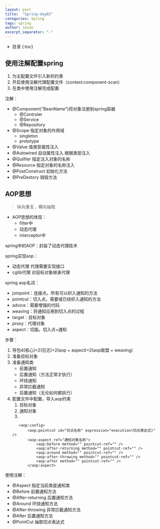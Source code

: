 ```yaml
---
layout: post
title:  "Spring-day02"
categories: Spring
tags: spring
author: Jason
excerpt_separator: "-"
---
```


* 目录
{:toc}

## 使用注解配置spring

1. 为主配置文件引入新的约束
2. 开启使用注解代理配置文件（context:component-scan）
3. 在类中使用注解完成配置

注解：
- @Component("BeanName")将对象注册到spring容器
  - @Controler
  - @Service
  - @Repository
- @Scope 指定对象的作用域
  - singleton
  - prototype
- @Value 值类型属性注入
- @Autowired 自动属性注入.根据类型注入
- @Qulifier 指定注入对象的名称
- @Resource 指定对象的名称注入
- @PostConstruct 初始化方法
- @PreDestory 销毁方法

## AOP思想

> 纵向重复，横向抽取

- AOP思想的体现：
    - filter中
    - 动态代理
    - interceptor中
    
spring中的AOP：封装了动态代理技术

spring实现aop：
- 动态代理 代理需要实现接口
- cglib代理 对目标对象继承代理

spring aop名词：
- joinpoint：连接点。所有可以织入通知的方法
- pointcut：切入点。需要或已经织入通知的方法
- advice：需要增强的代码
- weaving：将通知应用到切入点的过程
- target：目标对象
- proxy：代理对象
- aspect：切面。切入点+通知

步骤：
1. 导包4(核心)+2(日志)+2(aop + aspect)+2(aop联盟 + weaving)
2. 准备目标对象
3. 准备通知类
   - 前置通知
   - 后置通知（方法正常才执行）
   - 环绕通知
   - 异常拦截通知
   - 后置通知（无论如何都执行）
4. 配置文件中配置，导入aop约束
   1. 目标对象
   2. 通知对象
   3. 
     ``` 
        <aop:config>
            <aop:pointcut id="切点名称" expression="execution(切点表达式)" />
            <aop:aspect ref="通知对象名称">
                <aop:before method="" pointcut-ref="" />
                <aop:after-returning method="" pointcut-ref="" />
                <aop:around method="" pointcut-ref="" />
                <aop:after-throwing method="" pointcut-ref="" />
                <aop:after method="" pointcut-ref="" />
            </aop:aspect>
     ``` 

使用注解：
- @Aspect 指定当前类是通知类
- @Before 前置通知方法
- @After-returning 后置通知方法
- @Around 环绕通知方法
- @After-throwing 异常拦截通知方法
- @After 后置通知方法
- @PointCut 抽取切点表达式
